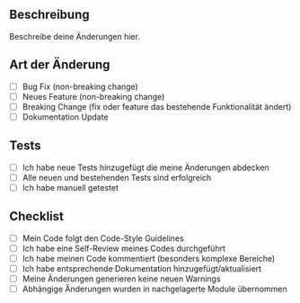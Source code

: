 ## Beschreibung
Beschreibe deine Änderungen hier.

## Art der Änderung
- [ ] Bug Fix (non-breaking change)
- [ ] Neues Feature (non-breaking change)
- [ ] Breaking Change (fix oder feature das bestehende Funktionalität ändert)
- [ ] Dokumentation Update

## Tests
- [ ] Ich habe neue Tests hinzugefügt die meine Änderungen abdecken
- [ ] Alle neuen und bestehenden Tests sind erfolgreich
- [ ] Ich habe manuell getestet

## Checklist
- [ ] Mein Code folgt den Code-Style Guidelines
- [ ] Ich habe eine Self-Review meines Codes durchgeführt
- [ ] Ich habe meinen Code kommentiert (besonders komplexe Bereiche)
- [ ] Ich habe entsprechende Dokumentation hinzugefügt/aktualisiert
- [ ] Meine Änderungen generieren keine neuen Warnings
- [ ] Abhängige Änderungen wurden in nachgelagerte Module übernommen

